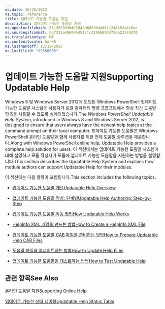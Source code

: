 ```yaml
---
ms.date: 10/28/2012
ms.topic: reference
title: 업데이트 가능한 도움말 지원
description: 업데이트 가능한 도움말 지원
ms.openlocfilehash: 671365303b403942d6085bd4dfe1244552a4c5ec
ms.sourcegitcommit: ba7315a496986451cfc1296b659d73ea2373d3f0
ms.translationtype: MT
ms.contentlocale: ko-KR
ms.lasthandoff: 12/10/2020
ms.locfileid: "92658095"
---
```

# <a name="supporting-updatable-help"></a><span data-ttu-id="c80df-103">업데이트 가능한 도움말 지원</span><span class="sxs-lookup"><span data-stu-id="c80df-103">Supporting Updatable Help</span></span>

<span data-ttu-id="c80df-104">Windows 8 및 Windows Server 2012에 도입된 Windows PowerShell 업데이트 가능한 도움말 시스템은 사용자가 로컬 컴퓨터의 명령 프롬프트에서 항상 최신 도움말 항목을 사용할 수 있도록 설계되었습니다.</span><span class="sxs-lookup"><span data-stu-id="c80df-104">The *Windows PowerShell Updatable Help System*, introduced in Windows 8 and Windows Server 2012, is designed to ensure that users always have the newest help topics at the command prompt on their local computer.</span></span> <span data-ttu-id="c80df-105">업데이트 가능한 도움말은 Windows PowerShell 온라인 도움말과 함께 사용자를 위한 전체 도움말 솔루션을 제공합니다.</span><span class="sxs-lookup"><span data-stu-id="c80df-105">Along with Windows PowerShell online help, Updatable Help provides a complete help solution for users.</span></span> <span data-ttu-id="c80df-106">이 섹션에서는 업데이트 가능한 도움말 시스템에 대해 설명하고 모듈 작성자가 모듈에 업데이트 가능한 도움말을 지원하는 방법을 설명합니다.</span><span class="sxs-lookup"><span data-stu-id="c80df-106">This section describes the Updatable Help System and explains how module authors can support Updatable Help for their modules.</span></span>

<span data-ttu-id="c80df-107">이 섹션에는 다음 항목이 포함됩니다.</span><span class="sxs-lookup"><span data-stu-id="c80df-107">This section includes the following topics.</span></span>

- [<span data-ttu-id="c80df-108">업데이트 가능한 도움말 개요</span><span class="sxs-lookup"><span data-stu-id="c80df-108">Updatable Help Overview</span></span>](./updatable-help-overview.md)

- [<span data-ttu-id="c80df-109">업데이트 가능한 도움말 작성: 단계별</span><span class="sxs-lookup"><span data-stu-id="c80df-109">Updatable Help Authoring: Step-by-Step</span></span>](./updatable-help-authoring-step-by-step.md)

- [<span data-ttu-id="c80df-110">업데이트 가능한 도움말 작동 방법</span><span class="sxs-lookup"><span data-stu-id="c80df-110">How Updatable Help Works</span></span>](./how-updatable-help-works.md)

- [<span data-ttu-id="c80df-111">HelpInfo XML 파일을 만드는 방법</span><span class="sxs-lookup"><span data-stu-id="c80df-111">How to Create a HelpInfo XML File</span></span>](./how-to-create-a-helpinfo-xml-file.md)

- [<span data-ttu-id="c80df-112">업데이트 가능한 도움말 CAB 파일을 준비하는 방법</span><span class="sxs-lookup"><span data-stu-id="c80df-112">How to Prepare Updatable Help CAB Files</span></span>](./how-to-prepare-updatable-help-cab-files.md)

- [<span data-ttu-id="c80df-113">도움말 파일을 업데이트하는 방법</span><span class="sxs-lookup"><span data-stu-id="c80df-113">How to Update Help Files</span></span>](./how-to-update-help-files.md)

- [<span data-ttu-id="c80df-114">업데이트 가능한 도움말을 테스트하는 방법</span><span class="sxs-lookup"><span data-stu-id="c80df-114">How to Test Updatable Help</span></span>](./how-to-test-updatable-help.md)

## <a name="see-also"></a><span data-ttu-id="c80df-115">관련 항목</span><span class="sxs-lookup"><span data-stu-id="c80df-115">See Also</span></span>

[<span data-ttu-id="c80df-116">온라인 도움말 지원</span><span class="sxs-lookup"><span data-stu-id="c80df-116">Supporting Online Help</span></span>](./supporting-online-help.md)

[<span data-ttu-id="c80df-117">업데이트 가능한 상태 테이블</span><span class="sxs-lookup"><span data-stu-id="c80df-117">Updatable Help Status Table</span></span>](/windows/deployment/deploy-whats-new)
